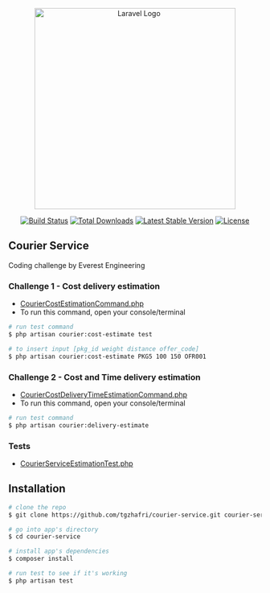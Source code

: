 <p align="center"><a href="https://laravel.com" target="_blank"><img src="https://raw.githubusercontent.com/laravel/art/master/logo-lockup/5%20SVG/2%20CMYK/1%20Full%20Color/laravel-logolockup-cmyk-red.svg" width="400" alt="Laravel Logo"></a></p>

<p align="center">
<a href="https://github.com/laravel/framework/actions"><img src="https://github.com/laravel/framework/workflows/tests/badge.svg" alt="Build Status"></a>
<a href="https://packagist.org/packages/laravel/framework"><img src="https://img.shields.io/packagist/dt/laravel/framework" alt="Total Downloads"></a>
<a href="https://packagist.org/packages/laravel/framework"><img src="https://img.shields.io/packagist/v/laravel/framework" alt="Latest Stable Version"></a>
<a href="https://packagist.org/packages/laravel/framework"><img src="https://img.shields.io/packagist/l/laravel/framework" alt="License"></a>
</p>

## Courier Service

Coding challenge by Everest Engineering

### Challenge 1 - Cost delivery estimation
- [CourierCostEstimationCommand.php](https://github.com/tgzhafri/courier-service/blob/main/app/Console/Commands/CourierCostEstimationCommand.php)
- To run this command, open your console/terminal

``` bash
# run test command
$ php artisan courier:cost-estimate test

# to insert input [pkg_id weight distance offer_code]
$ php artisan courier:cost-estimate PKG5 100 150 OFR001
```

### Challenge 2 - Cost and Time delivery estimation
- [CourierCostDeliveryTimeEstimationCommand.php](https://github.com/tgzhafri/courier-service/blob/main/app/Console/Commands/CourierCostDeliveryTimeEstimationCommand.php)
- To run this command, open your console/terminal

``` bash
# run test command
$ php artisan courier:delivery-estimate
```

### Tests
- [CourierServiceEstimationTest.php](https://github.com/tgzhafri/courier-service/blob/main/tests/Feature/CourierServiceEstimationTest.php)

## Installation

``` bash
# clone the repo
$ git clone https://github.com/tgzhafri/courier-service.git courier-service

# go into app's directory
$ cd courier-service

# install app's dependencies
$ composer install

# run test to see if it's working
$ php artisan test

```


